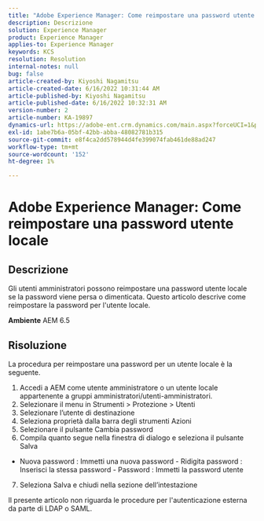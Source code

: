 ```yaml
---
title: "Adobe Experience Manager: Come reimpostare una password utente locale"
description: Descrizione
solution: Experience Manager
product: Experience Manager
applies-to: Experience Manager
keywords: KCS
resolution: Resolution
internal-notes: null
bug: false
article-created-by: Kiyoshi Nagamitsu
article-created-date: 6/16/2022 10:31:44 AM
article-published-by: Kiyoshi Nagamitsu
article-published-date: 6/16/2022 10:32:31 AM
version-number: 2
article-number: KA-19897
dynamics-url: https://adobe-ent.crm.dynamics.com/main.aspx?forceUCI=1&pagetype=entityrecord&etn=knowledgearticle&id=d07c5e7f-5fed-ec11-bb3d-000d3a5c4890
exl-id: 1abe7b6a-05bf-42bb-abba-48082781b315
source-git-commit: e8f4ca2dd578944d4fe399074fab461de88ad247
workflow-type: tm+mt
source-wordcount: '152'
ht-degree: 1%

---
```


# Adobe Experience Manager: Come reimpostare una password utente locale

## Descrizione


Gli utenti amministratori possono reimpostare una password utente locale se la password viene persa o dimenticata.
Questo articolo descrive come reimpostare la password per l&#39;utente locale.

<b>Ambiente</b>
AEM 6.5


## Risoluzione


La procedura per reimpostare una password per un utente locale è la seguente.

1. Accedi a AEM come utente amministratore o un utente locale appartenente a gruppi amministratori/utenti-amministratori.
2. Selezionare il menu in Strumenti > Protezione > Utenti
3. Selezionare l’utente di destinazione
4. Seleziona proprietà dalla barra degli strumenti Azioni
5. Selezionare il pulsante Cambia password
6. Compila quanto segue nella finestra di dialogo e seleziona il pulsante Salva

- Nuova password : Immetti una nuova password - Ridigita password : Inserisci la stessa password - Password : Immetti la password utente

7. Seleziona Salva e chiudi nella sezione dell’intestazione

Il presente articolo non riguarda le procedure per l&#39;autenticazione esterna da parte di LDAP o SAML.
